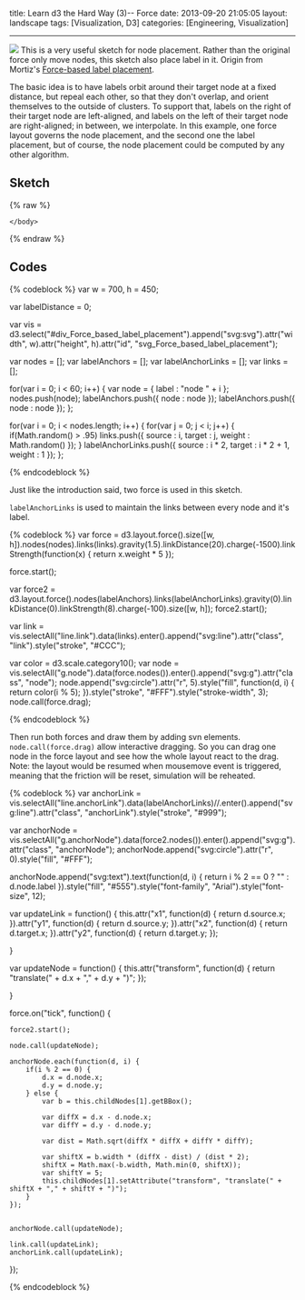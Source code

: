 title: Learn d3 the Hard Way (3)-- Force
date: 2013-09-20 21:05:05
layout: landscape
tags: [Visualization, D3]
categories: [Engineering, Visualization]

---

![](http://wenzhong.qiniudn.com/learnd3_3.png)
This is a very useful sketch for node placement. Rather than the original force only move nodes, this sketch also place label in it. Origin from Mortiz's [Force-based label placement](http://bl.ocks.org/MoritzStefaner/1377729).

The basic idea is to have labels orbit around their target node at a fixed distance, but repeal each other, so that they don't overlap, and orient themselves to the outside of clusters. To support that, labels on the right of their target node are left-aligned, and labels on the left of their target node are right-aligned; in between, we interpolate. In this example, one force layout governs the node placement, and the second one the label placement, but of course, the node placement could be computed by any other algorithm.

<!--more-->
## Sketch 
{% raw %}

<html lang="en">
    <head>
        <meta charset="utf-8">
        <title>Force based label placement</title>
        <script type="text/javascript" src="https://cdnjs.cloudflare.com/ajax/libs/d3/3.5.5/d3.min.js"></script>
    </head>
    <div id="div_Force_based_label_placement" />
    <style>
        #svg_Force_based_label_placement{
            margin : 5px auto;
            display : block;
    </style>

<script type="text/javascript" charset="utf-8">
            var w = 700, h = 450;

            var labelDistance = 0;

            var vis = d3.select("#div_Force_based_label_placement").append("svg:svg").attr("width", w).attr("height", h).attr("id", "svg_Force_based_label_placement");

            var nodes = [];
            var labelAnchors = [];
            var labelAnchorLinks = [];
            var links = [];

            for(var i = 0; i < 60; i++) {
                var node = {
                    label : "node " + i
                };
                nodes.push(node);
                labelAnchors.push({
                    node : node
                });
                labelAnchors.push({
                    node : node
                });
            };

            for(var i = 0; i < nodes.length; i++) {
                for(var j = 0; j < i; j++) {
                    if(Math.random() > .95)
                        links.push({
                            source : i,
                            target : j,
                            weight : Math.random()
                        });
                }
                labelAnchorLinks.push({
                    source : i * 2,
                    target : i * 2 + 1,
                    weight : 1
                });
            };

            var force = d3.layout.force().size([w, h]).nodes(nodes).links(links).gravity(1.5).linkDistance(20).charge(-1500).linkStrength(function(x) {
                return x.weight * 5
            });


            force.start();

            var force2 = d3.layout.force().nodes(labelAnchors).links(labelAnchorLinks).gravity(0).linkDistance(0).linkStrength(8).charge(-100).size([w, h]);
            force2.start();

            var link = vis.selectAll("line.link").data(links).enter().append("svg:line").attr("class", "link").style("stroke", "#CCC");

            var color = d3.scale.category10();
            var node = vis.selectAll("g.node").data(force.nodes()).enter().append("svg:g").attr("class", "node");
            node.append("svg:circle").attr("r", 5).style("fill", function(d, i) { return color(i % 5); }).style("stroke", "#FFF").style("stroke-width", 3);
            node.call(force.drag);


            var anchorLink = vis.selectAll("line.anchorLink").data(labelAnchorLinks)//.enter().append("svg:line").attr("class", "anchorLink").style("stroke", "#999");

            var anchorNode = vis.selectAll("g.anchorNode").data(force2.nodes()).enter().append("svg:g").attr("class", "anchorNode");
            anchorNode.append("svg:circle").attr("r", 0).style("fill", "#FFF");
                anchorNode.append("svg:text").text(function(d, i) {
                return i % 2 == 0 ? "" : d.node.label
            }).style("fill", "#555").style("font-family", "Arial").style("font-size", 12);

            var updateLink = function() {
                this.attr("x1", function(d) {
                    return d.source.x;
                }).attr("y1", function(d) {
                    return d.source.y;
                }).attr("x2", function(d) {
                    return d.target.x;
                }).attr("y2", function(d) {
                    return d.target.y;
                });

            }

            var updateNode = function() {
                this.attr("transform", function(d) {
                    return "translate(" + d.x + "," + d.y + ")";
                });

            }


            force.on("tick", function() {

                force2.start();

                node.call(updateNode);

                anchorNode.each(function(d, i) {
                    if(i % 2 == 0) {
                        d.x = d.node.x;
                        d.y = d.node.y;
                    } else {
                        var b = this.childNodes[1].getBBox();

                        var diffX = d.x - d.node.x;
                        var diffY = d.y - d.node.y;

                        var dist = Math.sqrt(diffX * diffX + diffY * diffY);

                        var shiftX = b.width * (diffX - dist) / (dist * 2);
                        shiftX = Math.max(-b.width, Math.min(0, shiftX));
                        var shiftY = 5;
                        this.childNodes[1].setAttribute("transform", "translate(" + shiftX + "," + shiftY + ")");
                    }
                });


                anchorNode.call(updateNode);

                link.call(updateLink);
                anchorLink.call(updateLink);

            });

        </script>
    </body>
</html>
{% endraw %}

## Codes

{% codeblock %}
var w = 700, h = 450;

var labelDistance = 0;

var vis = d3.select("#div_Force_based_label_placement").append("svg:svg").attr("width", w).attr("height", h).attr("id", "svg_Force_based_label_placement");

var nodes = [];
var labelAnchors = [];
var labelAnchorLinks = [];
var links = [];

for(var i = 0; i < 60; i++) {
    var node = {
        label : "node " + i
    };
    nodes.push(node);
    labelAnchors.push({
        node : node
    });
    labelAnchors.push({
        node : node
    });
};

for(var i = 0; i < nodes.length; i++) {
    for(var j = 0; j < i; j++) {
        if(Math.random() > .95)
            links.push({
                source : i,
                target : j,
                weight : Math.random()
            });
    }
    labelAnchorLinks.push({
        source : i * 2,
        target : i * 2 + 1,
        weight : 1
    });
};

{% endcodeblock %}

Just like the introduction said, two force is used in this sketch. 

`labelAnchorLinks` is used to maintain the links between every node and it's label.

{% codeblock %}
var force = d3.layout.force().size([w, h]).nodes(nodes).links(links).gravity(1.5).linkDistance(20).charge(-1500).linkStrength(function(x) {
    return x.weight * 5
});

force.start();

var force2 = d3.layout.force().nodes(labelAnchors).links(labelAnchorLinks).gravity(0).linkDistance(0).linkStrength(8).charge(-100).size([w, h]);
force2.start();

var link = vis.selectAll("line.link").data(links).enter().append("svg:line").attr("class", "link").style("stroke", "#CCC");

var color = d3.scale.category10();
var node = vis.selectAll("g.node").data(force.nodes()).enter().append("svg:g").attr("class", "node");
node.append("svg:circle").attr("r", 5).style("fill", function(d, i) { return color(i % 5); }).style("stroke", "#FFF").style("stroke-width", 3);
node.call(force.drag);

{% endcodeblock %}

Then run both forces and draw them by adding svn elements.
`node.call(force.drag)` allow interactive dragging. So you can drag one node in the force layout and see how the whole layout react to the drag. Note: the layout would be resumed when mousemove event is triggered, meaning that the friction will be reset, simulation will be reheated.


{% codeblock %}
var anchorLink = vis.selectAll("line.anchorLink").data(labelAnchorLinks)//.enter().append("svg:line").attr("class", "anchorLink").style("stroke", "#999");

var anchorNode = vis.selectAll("g.anchorNode").data(force2.nodes()).enter().append("svg:g").attr("class", "anchorNode");
anchorNode.append("svg:circle").attr("r", 0).style("fill", "#FFF");

anchorNode.append("svg:text").text(function(d, i) {
    return i % 2 == 0 ? "" : d.node.label
}).style("fill", "#555").style("font-family", "Arial").style("font-size", 12);

var updateLink = function() {
    this.attr("x1", function(d) {
        return d.source.x;
    }).attr("y1", function(d) {
        return d.source.y;
    }).attr("x2", function(d) {
        return d.target.x;
    }).attr("y2", function(d) {
        return d.target.y;
    });

}

var updateNode = function() {
    this.attr("transform", function(d) {
        return "translate(" + d.x + "," + d.y + ")";
    });

}


force.on("tick", function() {

    force2.start();

    node.call(updateNode);

    anchorNode.each(function(d, i) {
        if(i % 2 == 0) {
            d.x = d.node.x;
            d.y = d.node.y;
        } else {
            var b = this.childNodes[1].getBBox();

            var diffX = d.x - d.node.x;
            var diffY = d.y - d.node.y;

            var dist = Math.sqrt(diffX * diffX + diffY * diffY);

            var shiftX = b.width * (diffX - dist) / (dist * 2);
            shiftX = Math.max(-b.width, Math.min(0, shiftX));
            var shiftY = 5;
            this.childNodes[1].setAttribute("transform", "translate(" + shiftX + "," + shiftY + ")");
        }
    });


    anchorNode.call(updateNode);

    link.call(updateLink);
    anchorLink.call(updateLink);

});

{% endcodeblock %}
